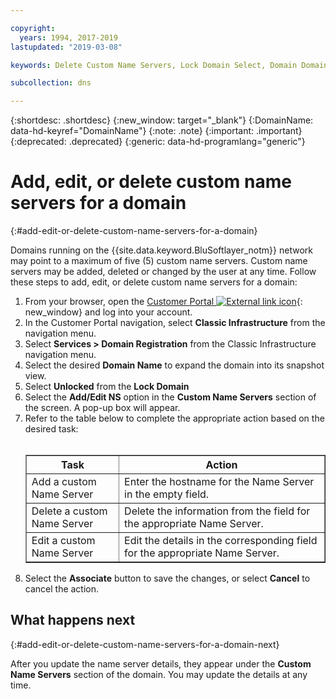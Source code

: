 ```yaml
---

copyright:
  years: 1994, 2017-2019
lastupdated: "2019-03-08"

keywords: Delete Custom Name Servers, Lock Domain Select, Domain Domains

subcollection: dns

---
```



{:shortdesc: .shortdesc}
{:new_window: target="_blank"}
{:DomainName: data-hd-keyref="DomainName"}
{:note: .note}
{:important: .important}
{:deprecated: .deprecated}
{:generic: data-hd-programlang="generic"}

# Add, edit, or delete custom name servers for a domain
{:#add-edit-or-delete-custom-name-servers-for-a-domain}

Domains running on the {{site.data.keyword.BluSoftlayer_notm}} network may point to a maximum of five (5) custom name servers. Custom name servers may be added, deleted or changed by the user at any time. Follow these steps to add, edit, or delete custom name servers for a domain:

1. From your browser, open the [Customer Portal ![External link icon](../../icons/launch-glyph.svg "External link icon")](https://{DomainName}/){: new_window} and log into your account.
2. In the Customer Portal navigation, select **Classic Infrastructure** from the navigation menu.
1. Select **Services > Domain Registration** from the Classic Infrastructure navigation menu.
3. Select the desired **Domain Name** to expand the domain into its snapshot view.
4. Select **Unlocked** from the **Lock Domain**
5. Select the **Add/Edit NS** option in the **Custom Name Servers** section of the screen. A pop-up box will appear.
6. Refer to the table below to complete the appropriate action based on the desired task:<br/><br/><table border="1"><tbody><tr><th>Task</th><th>Action</th></tr><tr><td>Add a custom Name Server</td><td>Enter the hostname for the Name Server in the empty field.</td></tr><tr><td>Delete a custom Name Server</td><td>Delete the information from the field for the appropriate Name Server.</td></tr><tr><td>Edit a custom Name Server</td><td>Edit the details in the corresponding field for the appropriate Name Server.</td></tr></tbody></table>
7. Select the **Associate** button to save the changes, or select **Cancel** to cancel the action.

## What happens next
{:#add-edit-or-delete-custom-name-servers-for-a-domain-next}

After you update the name server details, they appear under the **Custom Name Servers** section of the domain. You may update the details at any time.

